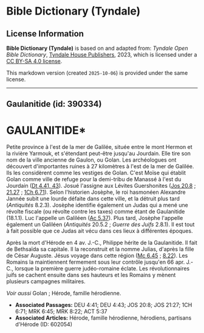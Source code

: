 # Bible Dictionary (Tyndale)

## License Information

**Bible Dictionary (Tyndale)** is based on and adapted from: _Tyndale Open Bible Dictionary_, [Tyndale House Publishers](https://tyndaleopenresources.com/), 2023, which is licensed under a [CC BY-SA 4.0 license](https://creativecommons.org/licenses/by-sa/4.0/legalcode.en).

This markdown version (created `2025-10-06`) is provided under the same license.



--------------------------------

## Gaulanitide (id: 390334)

GAULANITIDE\*
=============

Petite province à l'est de la mer de Galilée, située entre le mont Hermon et la rivière Yarmouk, et s'étendant peut\-être jusqu'au Jourdain. Elle tire son nom de la ville ancienne de Gaulon, ou Golan. Les archéologues ont découvert d'importantes ruines à 27 kilomètres à l'est de la mer de Galilée. Ils les considèrent comme les vestiges de Golan. C'est Moïse qui établit Golan comme ville de refuge pour la demi\-tribu de Manassé à l'est du Jourdain ([Dt 4\.41, 43](https://ref.ly/Deut4:41,Deut4:43)). Josué l'assigne aux Lévites Guershonites ([Jos 20\.8](https://ref.ly/Josh20:8) ; [21\.27](https://ref.ly/Josh21:27) ; [1Ch 6\.71](https://ref.ly/1Chr6:71)). Selon l'historien Josèphe, le roi hasmonéen Alexandre Jannée subit une lourde défaite dans cette ville, et la détruit plus tard (*Antiquités* 8\.2\.3\). Josèphe identifie également un Judas qui a mené une révolte fiscale (ou révolte contre les taxes) comme étant de Gaulanitide (18\.1\.1\). Luc l'appelle un Galiléen ([Ac 5\.37](https://ref.ly/Acts5:37)). Plus tard, Josèphe l'appelle également un Galiléen (*Antiquités* 20\.5\.2 ; *Guerre des Juifs* 2\.8\.1\). Il est tout à fait possible que ce Judas ait vécu dans ces lieux à différentes époques.

Après la mort d'Hérode en 4 av. J.\-C., Philippe hérite de la Gaulanitide. Il fait de Bethsaïda sa capitale. Il la reconstruit et la nomme Julias, d'après la fille de César Auguste. Jésus voyage dans cette région ([Mc 6\.45](https://ref.ly/Mark6:45) ; [8\.22](https://ref.ly/Mark8:22)). Les Romains la maintiennent fermement sous leur contrôle jusqu'en 66 apr. J.\-C., lorsque la première guerre judéo\-romaine éclate. Les révolutionnaires juifs se cachent ensuite dans ses hauteurs et les Romains y mènent plusieurs campagnes militaires.

*Voir aussi* Golan ; Hérode, famille hérodienne.

* **Associated Passages:** DEU 4:41; DEU 4:43; JOS 20:8; JOS 21:27; 1CH 6:71; MRK 6:45; MRK 8:22; ACT 5:37
* **Associated Articles:** Hérode, famille hérodienne, hérodiens, partisans d'Hérode (ID: 602054)

